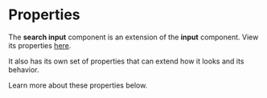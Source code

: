 # Properties

The **search input** component is an extension of the **input** component. View its properties [here](/docs/components/input). 

It also has its own set of properties that can extend how it looks and its behavior.

Learn more about these properties below.